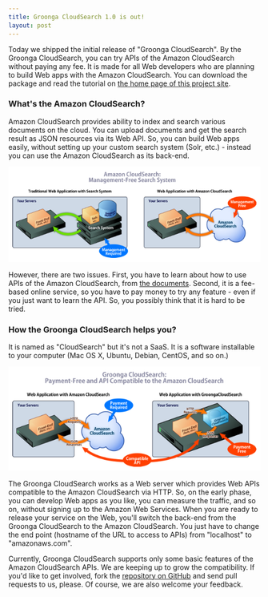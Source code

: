 ```yaml
---
title: Groonga CloudSearch 1.0 is out!
layout: post
---
```


Today we shipped the initial release of "Groonga CloudSearch". By the Groonga CloudSearch, you can try APIs of the Amazon CloudSearch without paying any fee. It is made for all Web developers who are planning to build Web apps with the Amazon CloudSearch. You can download the package and read the tutorial on [the home page of this project site](http://gcs.groonga.org/).


### What's the Amazon CloudSearch?

Amazon CloudSearch provides ability to index and search various documents on the cloud. You can upload documents and get the search result as JSON resources via its Web API. So, you can build Web apps easily, without setting up your custom search system (Solr, etc.) - instead you can use the Amazon CloudSearch as its back-end.

<a href="/images/architecture-trad-vs-acs-large.png" rel="lightbox"><img src="/images/architecture-trad-vs-acs-small.png" alt="(Figure 1: Legacy Web Apps v.s. Web Apps with Amazon CloudSearch)" /></a>

However, there are two issues. First, you have to learn about how to use APIs of the Amazon CloudSearch, from [the documents](http://aws.amazon.com/documentation/cloudsearch/). Second, it is a fee-based online service, so you have to pay money to try any feature - even if you just want to learn the API. So, you possibly think that it is hard to be tried.

### How the Groonga CloudSearch helps you?

It is named as "CloudSearch" but it's not a SaaS. It is a software installable to your computer (Mac OS X, Ubuntu, Debian, CentOS, and so on.)

<a href="/images/architecture-acs-vs-gcs-large.png" rel="lightbox"><img src="/images/architecture-acs-vs-gcs-small.png" alt="(Figure 2: Web Apps with Amazon CloudSearch v.s. Web Apps with Groonga CloudSearch)" /></a>

The Groonga CloudSearch works as a Web server which provides Web APIs compatible to the Amazon CloudSearch via HTTP. So, on the early phase, you can develop Web apps as you like, you can measure the traffic, and so on, without signing up to the Amazon Web Services. When you are ready to release your service on the Web, you'll switch the back-end from the Groonga CloudSearch to the Amazon CloudSearch. You just have to change the end point (hostname of the URL to access to APIs) from "localhost" to "amazonaws.com".

Currently, Groonga CloudSearch supports only some basic features of the Amazon CloudSearch APIs. We are keeping up to grow the compatibility. If you'd like to get involved, fork the [repository on GitHub](https://github.com/groonga/gcs) and send pull requests to us, please. Of course, we are also welcome your feedback.


